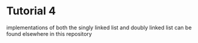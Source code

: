 # Tutorial 4

implementations of both the singly linked list and doubly linked list can be found elsewhere in this repository
